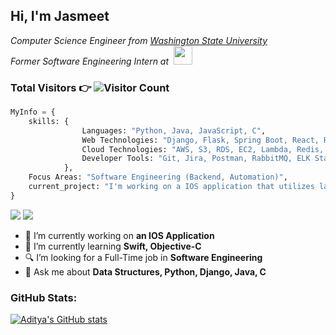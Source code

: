 
<!--
**Foster1466/Foster1466** is a ✨ _special_ ✨ repository because its `README.md` (this file) appears on your GitHub profile.

Here are some ideas to get you started:

- 🔭 I’m currently working on ...
- 🌱 I’m currently learning ...
- 👯 I’m looking to collaborate on ...
- 🤔 I’m looking for help with ...
- 💬 Ask me about ...
- 📫 How to reach me: ...
- 😄 Pronouns: ...
- ⚡ Fun fact: ...
-->

<h2> Hi, I'm Jasmeet </h2>


<p><em>Computer Science Engineer from <a href="https://www.wsu.edu/">Washington State University</a> </br>Former Software Engineering Intern at&nbsp <a href="https://www.intel.com"><img src="https://media.tenor.com/hhLcQVDXDVYAAAAi/djdnebevegsuzizikwnenene-oeejwgyszyzywbebeb.gif" width="30"> </a>
</em></p>


### <p>Total Visitors 👉 ![Visitor Count](https://profile-counter.glitch.me/{foster1466}/count.svg)</p>

```python
MyInfo = {
    skills: {
                Languages: "Python, Java, JavaScript, C",
                Web Technologies: "Django, Flask, Spring Boot, React, Rest APIs, Microservices, Relational Databases, NoSQL, JSON/XML",
                Cloud Technologies: "AWS, S3, RDS, EC2, Lambda, Redis, Distributed Systems, Docker, Kubernetes",
                Developer Tools: "Git, Jira, Postman, RabbitMQ, ELK Stack, Jenkins (CI/CD), Agile Methodology, Scrum, SDLC, Linux",                
            },
    Focus Areas: "Software Engineering (Backend, Automation)",
    current_project: "I'm working on a IOS application that utilizes latest widget features from IOS 17"
}
```

<img src="https://img.shields.io/badge/jasmeetsingh4263@gmail.com-%23D14836.svg?&style=for-the-badge&logo=gmail&logoColor=white" href="jasmeetsingh4263@gmail.com">     <a href="https://www.linkedin.com/in/jasmeet-singh-jj/"><img src="https://img.shields.io/badge/Jasmeet Singh-%230077B5.svg?&style=for-the-badge&logo=linkedin&logoColor=white" ></a>



- 🔭 I’m currently working on <strong>an IOS Application</strong>
- 🌱 I’m currently learning <strong>Swift, Objective-C </strong>
- 🔍 I’m looking for a Full-Time job in <strong>Software Engineering</strong>
- 💬 Ask me about <strong>Data Structures, Python, Django, Java, C</strong>

### GitHub Stats:
[![Aditya's GitHub stats](https://github-readme-stats.vercel.app/api?username=foster1466)](https://github.com/foster1466/github-readme-stats)



